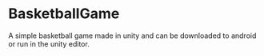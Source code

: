 # BasketballGame
A simple basketball game made in unity and can be downloaded to android or run in the unity editor.
